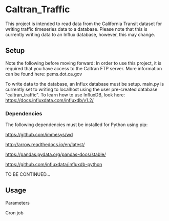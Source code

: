 # Caltran_Traffic

This project is intended to read data from the California Transit dataset for writing traffic timeseries data to a database.
Please note that this is currently writing data to an Influx database, however, this may change.

## Setup

Note the following before moving forward: In order to use this project, it is required that you have access to the Caltran FTP server.
More information can be found here: pems.dot.ca.gov

To write data to the database, an Influx database must be setup.
main.py is currently set to writing to localhost using the user pre-created database "caltran_traffic". To learn how to use InfluxDB, look here:
https://docs.influxdata.com/influxdb/v1.2/

### Dependencies

The following dependencies must be installed for Python using pip: 

https://github.com/immesys/wd

http://arrow.readthedocs.io/en/latest/

https://pandas.pydata.org/pandas-docs/stable/

https://github.com/influxdata/influxdb-python

TO BE CONTINUED... 

## Usage

Parameters

Cron job
